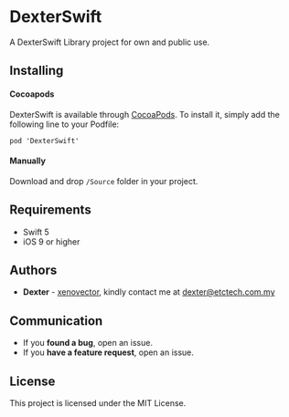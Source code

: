 # DexterSwift
A DexterSwift Library project for own and public use.

## Installing

#### Cocoapods
DexterSwift is available through [CocoaPods](http://cocoapods.org). To install
it, simply add the following line to your Podfile:

    pod 'DexterSwift'

#### Manually
Download and drop `/Source` folder in your project.

## Requirements

* Swift 5
* iOS 9 or higher

## Authors

* **Dexter** -  [xenovector](https://github.com/xenovector), kindly contact me at dexter@etctech.com.my

## Communication

* If you **found a bug**, open an issue.
* If you **have a feature request**, open an issue.

## License

This project is licensed under the MIT License.
